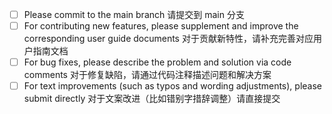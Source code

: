 * [ ] Please commit to the main branch 请提交到 main 分支
* [ ] For contributing new features, please supplement and improve the corresponding user guide documents 对于贡献新特性，请补充完善对应用户指南文档
* [ ] For bug fixes, please describe the problem and solution via code comments 对于修复缺陷，请通过代码注释描述问题和解决方案
* [ ] For text improvements (such as typos and wording adjustments), please submit directly 对于文案改进（比如错别字措辞调整）请直接提交
